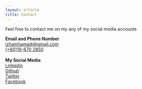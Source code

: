 ```yaml
---
layout: article
title: Contact
---
```


Feel free to contact me on my any of my social media accounts

<div class="card">
      <div class="card__content">
        <div class="card__header">
          <b>Email and Phone Number</b>
        </div>
        <a href="mailto:izhamhamadi@gmail.com" target="_blank">izhamhamadi@gmail.com</a><br>
        <a href="tel:+60196702850" target="_blank">(+60)19-670 2850</a><br>
        <br>
        <div class="card__header">
          <b>My Social Media</b>
        </div>
        <a href="https://www.linkedin.com/in/izhamnorhamadi" target="_blank">
          <span class="fa-stack fa-lg">
            <i class="fa-brands fa-linkedin fa-stack-3x"></i>
          </span>Linkedin</a>
        <br>
        <a href="https://github.com/IzhamHamadi" target="_blank">
          <span class="fa-stack fa-lg">
            <i class="fa-brands fa-github fa-stack-3x"></i>
          </span>Github</a>
        <br>
        <a href="https://twitter.com/IzhamHamadi" target="_blank">
          <span class="fa-stack fa-lg">
            <i class="fa-brands fa-twitter fa-stack-3x"></i>
          </span>Twitter</a>
        <br>
        <a href="https://www.facebook.com/IZHAMaco" target="_blank">
          <span class="fa-stack fa-lg">
            <i class="fa-brands fa-facebook fa-stack-3x"></i>
          </span>Facebook</a>
</div>


